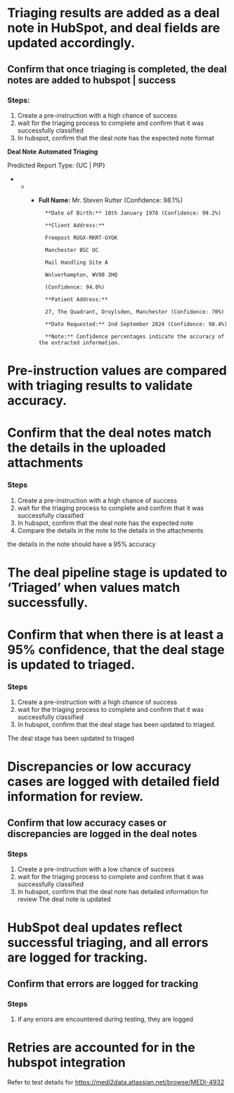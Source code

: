 # Triaging results are added as a deal note in HubSpot, and deal fields are updated accordingly.
##  Confirm that once triaging is completed, the deal notes are added to hubspot | success
### Steps:
1. Create a pre-instruction with a high chance of success 
2. wait for the triaging process to complete and confirm that it was successfully classified
3. In hubspot, confirm that the deal note has the expected note format

**Deal Note**
**Automated Triaging**

Predicted Report Type: {UC | PIP}
- - - **Full Name:** Mr. Steven Rutter (Confidence: 98.1%)
            
            **Date of Birth:** 18th January 1978 (Confidence: 99.2%)
            
            **Client Address:**
            
            Freepost RUGX-RKRT-GYGK
            
            Manchester BSC UC
            
            Mail Handling Site A
            
            Wolverhampton, WV98 2HQ
            
            (Confidence: 94.0%)
            
            **Patient Address:**
            
            27, The Quadrant, Droylsden, Manchester (Confidence: 70%)
            
            **Date Requested:** 2nd September 2024 (Confidence: 98.4%)
            
            **Note:** Confidence percentages indicate the accuracy of the extracted information.

# Pre-instruction values are compared with triaging results to validate accuracy.
# Confirm that the deal notes match the details in the uploaded attachments
### Steps
1. Create a pre-instruction with a high chance of success 
2. wait for the triaging process to complete and confirm that it was successfully classified
3. In hubspot, confirm that the deal note has the expected note 
4. Compare the details in the note to the details in the attachments

the details in the note should have a 95% accuracy
    
# The deal pipeline stage is updated to ‘Triaged’ when values match successfully.
# Confirm that when there is at least a 95% confidence, that the deal stage is updated to triaged.
### Steps
1. Create a pre-instruction with a high chance of success 
2. wait for the triaging process to complete and confirm that it was successfully classified
3. In hubspot, confirm that the deal stage has been updated to triaged.

The deal stage has been updated to triaged

    
# Discrepancies or low accuracy cases are logged with detailed field information for review.
## Confirm that low accuracy cases or discrepancies are logged in the deal notes

### Steps
1. Create a pre-instruction with a low chance of success 
2. wait for the triaging process to complete and confirm that it was successfully classified
3. In hubspot, confirm that the deal note has detailed information for review
The deal note is updated
    
# HubSpot deal updates reflect successful triaging, and all errors are logged for tracking.
## Confirm that errors are logged for tracking 

### Steps
1. if any errors are encountered during testing, they are logged

# Retries are accounted for in the hubspot integration
Refer to test details for https://medi2data.atlassian.net/browse/MEDI-4932